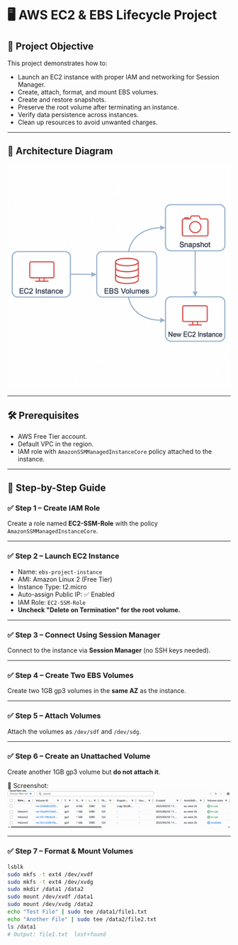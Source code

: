 # 🖥️ AWS EC2 & EBS Lifecycle Project

## 📌 Project Objective
This project demonstrates how to:
- Launch an EC2 instance with proper IAM and networking for Session Manager.
- Create, attach, format, and mount EBS volumes.
- Create and restore snapshots.
- Preserve the root volume after terminating an instance.
- Verify data persistence across instances.
- Clean up resources to avoid unwanted charges.

---

## 📸 Architecture Diagram
![Architecture Diagram](screenshots/aws-ec2-ebs-lifecycle-project.png)

---

## 🛠 Prerequisites
- AWS Free Tier account.
- Default VPC in the region.
- IAM role with `AmazonSSMManagedInstanceCore` policy attached to the instance.

---

## 🚀 Step-by-Step Guide

### ✅ Step 1 – Create IAM Role
Create a role named **EC2-SSM-Role** with the policy `AmazonSSMManagedInstanceCore`.

---

### ✅ Step 2 – Launch EC2 Instance
- Name: `ebs-project-instance`
- AMI: Amazon Linux 2 (Free Tier)
- Instance Type: t2.micro
- Auto-assign Public IP: ✅ Enabled
- IAM Role: `EC2-SSM-Role`
- **Uncheck "Delete on Termination" for the root volume.**

---

### ✅ Step 3 – Connect Using Session Manager
Connect to the instance via **Session Manager** (no SSH keys needed).

---

### ✅ Step 4 – Create Two EBS Volumes
Create two 1GB gp3 volumes in the **same AZ** as the instance.

---

### ✅ Step 5 – Attach Volumes
Attach the volumes as `/dev/sdf` and `/dev/sdg`.

---

### ✅ Step 6 – Create an Unattached Volume
Create another 1GB gp3 volume but **do not attach it**.

📸 Screenshot:  
![Unattached Volume](screenshots/Volumes-status.png)

---

### ✅ Step 7 – Format & Mount Volumes
```bash
lsblk
sudo mkfs -t ext4 /dev/xvdf
sudo mkfs -t ext4 /dev/xvdg
sudo mkdir /data1 /data2
sudo mount /dev/xvdf /data1
sudo mount /dev/xvdg /data2
echo "Test File" | sudo tee /data1/file1.txt
echo "Another File" | sudo tee /data2/file2.txt
ls /data1
# Output: file1.txt  lost+found
